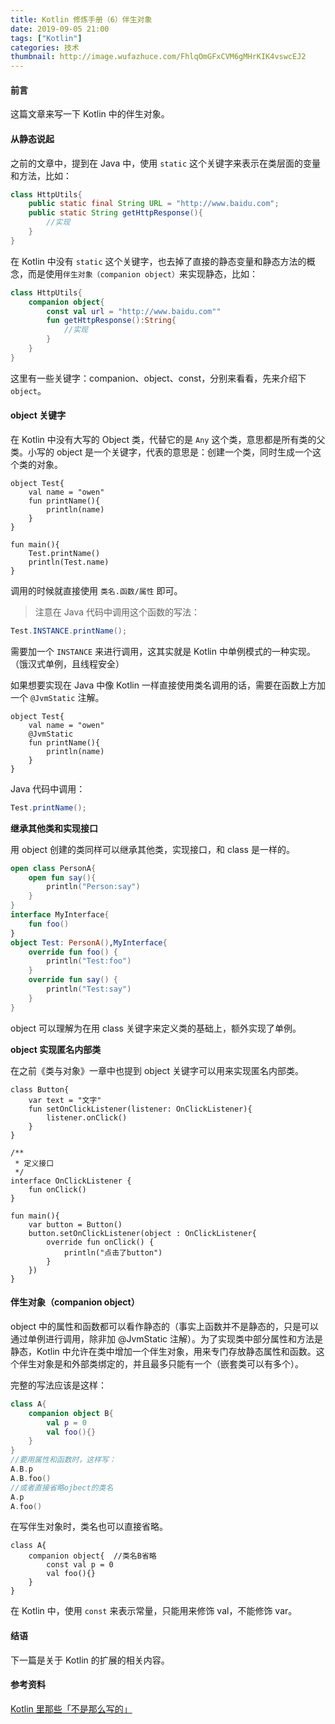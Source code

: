 ```yaml
---
title: Kotlin 修炼手册（6）伴生对象
date: 2019-09-05 21:00
tags: ["Kotlin"]
categories: 技术
thumbnail: http://image.wufazhuce.com/FhlqOmGFxCVM6gMHrKIK4vswcEJ2
---
```


#### 前言

这篇文章来写一下 Kotlin 中的伴生对象。

#### 从静态说起

之前的文章中，提到在 Java 中，使用 `static` 这个关键字来表示在类层面的变量和方法，比如：

```java
class HttpUtils{
	public static final String URL = "http://www.baidu.com";
	public static String getHttpResponse(){
		//实现
	}
}
```
在 Kotlin 中没有 `static` 这个关键字，也去掉了直接的静态变量和静态方法的概念，而是使用`伴生对象（companion object）`来实现静态，比如：

```kotlin
class HttpUtils{
	companion object{
		const val url = "http://www.baidu.com""
		fun getHttpResponse():String{
			//实现
		}
	}
}
```

这里有一些关键字：companion、object、const，分别来看看，先来介绍下 `object`。

#### object 关键字

在 Kotlin 中没有大写的 Object 类，代替它的是 `Any` 这个类，意思都是所有类的父类。小写的 object 是一个关键字，代表的意思是：创建一个类，同时生成一个这个类的对象。

```
object Test{
	val name = "owen"
	fun printName(){
		println(name)
	}
}

fun main(){
	Test.printName()
	println(Test.name)
}
```
调用的时候就直接使用 `类名.函数/属性` 即可。

> 注意在 Java 代码中调用这个函数的写法：

```java
Test.INSTANCE.printName();
```

需要加一个 `INSTANCE` 来进行调用，这其实就是 Kotlin 中单例模式的一种实现。（饿汉式单例，且线程安全）

如果想要实现在 Java 中像 Kotlin 一样直接使用类名调用的话，需要在函数上方加一个 `@JvmStatic` 注解。

```
object Test{
    val name = "owen"
    @JvmStatic
    fun printName(){
        println(name)
    }
}
```

Java 代码中调用：

```java
Test.printName();
```

**继承其他类和实现接口**

用 object 创建的类同样可以继承其他类，实现接口，和 class 是一样的。

```kotlin
open class PersonA{
    open fun say(){
        println("Person:say")
    }
}
interface MyInterface{
    fun foo()
}
object Test: PersonA(),MyInterface{
    override fun foo() {
        println("Test:foo")
    }
    override fun say() {
        println("Test:say")
    }
}
```

object 可以理解为在用 class 关键字来定义类的基础上，额外实现了单例。

**object 实现匿名内部类**

在之前《类与对象》一章中也提到 object 关键字可以用来实现匿名内部类。

```
class Button{
    var text = "文字"
    fun setOnClickListener(listener: OnClickListener){
        listener.onClick()
    }
}

/**
 * 定义接口
 */
interface OnClickListener {
    fun onClick()
}

fun main(){
	var button = Button()
    button.setOnClickListener(object : OnClickListener{
        override fun onClick() {
            println("点击了button")
        }
    })
}
```

#### 伴生对象（companion object）

object 中的属性和函数都可以看作静态的（事实上函数并不是静态的，只是可以通过单例进行调用，除非加 @JvmStatic 注解）。为了实现类中部分属性和方法是静态，Kotlin 中允许在类中增加一个伴生对象，用来专门存放静态属性和函数。这个伴生对象是和外部类绑定的，并且最多只能有一个（嵌套类可以有多个）。

完整的写法应该是这样：

```kotlin
class A{
	companion object B{
		val p = 0
		val foo(){}
	}
}
//要用属性和函数时，这样写：
A.B.p
A.B.foo()
//或者直接省略ojbect的类名
A.p
A.foo()
```

在写伴生对象时，类名也可以直接省略。

```
class A{
	companion object{  //类名B省略
		const val p = 0
		val foo(){}
	}
}
```

在 Kotlin 中，使用 `const` 来表示常量，只能用来修饰 val，不能修饰 var。

#### 结语

下一篇是关于 Kotlin 的扩展的相关内容。

#### 参考资料

[Kotlin 里那些「不是那么写的」](https://kaixue.io/kotlin-basic-2/)